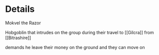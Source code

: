 # Details
Mokvel the Razor 

Hobgoblin that intrudes on the group during their travel to [[Gilcra]] from [[Bitrashire]]

demands he leave their money on the ground and they can move on